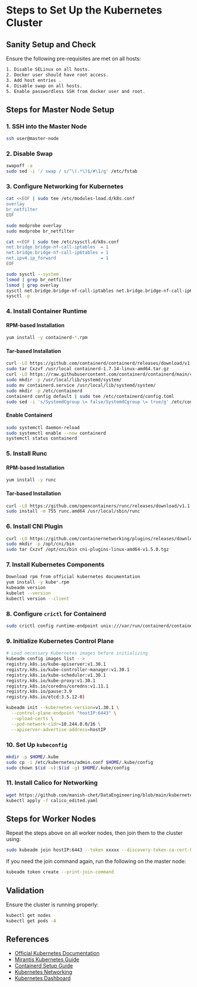 # Steps to Set Up the Kubernetes Cluster

## Sanity Setup and Check

Ensure the following pre-requisites are met on all hosts:

```bash
1. Disable SELinux on all hosts.
2. Docker user should have root access.
3. Add host entries .
4. Disable swap on all hosts.
5. Enable passwordless SSH from docker user and root.
```

## Steps for Master Node Setup

### 1. SSH into the Master Node

```bash
ssh user@master-node
```

### 2. Disable Swap

```bash
swapoff -a
sudo sed -i '/ swap / s/^\(.*\)$/#\1/g' /etc/fstab
```

### 3. Configure Networking for Kubernetes

```bash
cat <<EOF | sudo tee /etc/modules-load.d/k8s.conf
overlay
br_netfilter
EOF

sudo modprobe overlay
sudo modprobe br_netfilter

cat <<EOF | sudo tee /etc/sysctl.d/k8s.conf
net.bridge.bridge-nf-call-iptables  = 1
net.bridge.bridge-nf-call-ip6tables = 1
net.ipv4.ip_forward                 = 1
EOF

sudo sysctl --system
lsmod | grep br_netfilter
lsmod | grep overlay
sysctl net.bridge.bridge-nf-call-iptables net.bridge.bridge-nf-call-ip6tables net.ipv4.ip_forward
sysctl -p
```

### 4. Install Container Runtime

#### RPM-based Installation

```bash
yum install -y containerd-*.rpm
```

#### Tar-based Installation

```bash
curl -LO https://github.com/containerd/containerd/releases/download/v1.7.14/containerd-1.7.14-linux-amd64.tar.gz
sudo tar Cxzvf /usr/local containerd-1.7.14-linux-amd64.tar.gz
curl -LO https://raw.githubusercontent.com/containerd/containerd/main/containerd.service
sudo mkdir -p /usr/local/lib/systemd/system/
sudo mv containerd.service /usr/local/lib/systemd/system/
sudo mkdir -p /etc/containerd
containerd config default | sudo tee /etc/containerd/config.toml
sudo sed -i 's/SystemdCgroup \= false/SystemdCgroup \= true/g' /etc/containerd/config.toml
```

#### Enable Containerd

```bash
sudo systemctl daemon-reload
sudo systemctl enable --now containerd
systemctl status containerd
```

### 5. Install Runc

#### RPM-based Installation

```bash
yum install -y runc
```

#### Tar-based Installation

```bash
curl -LO https://github.com/opencontainers/runc/releases/download/v1.1.12/runc.amd64
sudo install -m 755 runc.amd64 /usr/local/sbin/runc
```

### 6. Install CNI Plugin

```bash
curl -LO https://github.com/containernetworking/plugins/releases/download/v1.5.0/cni-plugins-linux-amd64-v1.5.0.tgz
sudo mkdir -p /opt/cni/bin
sudo tar Cxzvf /opt/cni/bin cni-plugins-linux-amd64-v1.5.0.tgz
```

### 7. Install Kubernetes Components

```bash
Download rpm from official kubernetes documentation
yum install -y kube*.rpm
kubeadm version
kubelet --version
kubectl version --client
```

### 8. Configure `crictl` for Containerd

```bash
sudo crictl config runtime-endpoint unix:///var/run/containerd/containerd.sock
```

### 9. Initialize Kubernetes Control Plane

```bash
# Load necessary Kubernetes images before initializing
kubeadm config images list -->
registry.k8s.io/kube-apiserver:v1.30.1
registry.k8s.io/kube-controller-manager:v1.30.1
registry.k8s.io/kube-scheduler:v1.30.1
registry.k8s.io/kube-proxy:v1.30.1
registry.k8s.io/coredns/coredns:v1.11.1
registry.k8s.io/pause:3.9
registry.k8s.io/etcd:3.5.12-0)

kubeadm init --kubernetes-version=v1.30.1 \
  --control-plane-endpoint "hostIP:6443" \
  --upload-certs \
  --pod-network-cidr=10.244.0.0/16 \
  --apiserver-advertise-address=hostIP
```

### 10. Set Up `kubeconfig`

```bash
mkdir -p $HOME/.kube
sudo cp -i /etc/kubernetes/admin.conf $HOME/.kube/config
sudo chown $(id -u):$(id -g) $HOME/.kube/config
```

### 11. Install Calico for Networking

```bash
wget https://github.com/manish-chet/DataEngineering/blob/main/kubernetes/calico_edited.yaml
kubectl apply -f calico_edited.yaml
```

## Steps for Worker Nodes

Repeat the steps above on all worker nodes, then join them to the cluster using:

```bash
sudo kubeadm join hostIP:6443 --token xxxxx --discovery-token-ca-cert-hash sha256:xxx
```

If you need the join command again, run the following on the master node:

```bash
kubeadm token create --print-join-command
```

## Validation

Ensure the cluster is running properly:

```bash
kubectl get nodes
kubectl get pods -A
```

## References
- [Official Kubernetes Documentation](https://kubernetes.io/docs/setup/production-environment/tools/kubeadm/install-kubeadm/)
- [Mirantis Kubernetes Guide](https://www.mirantis.com/blog/how-install-kubernetes-kubeadm/)
- [Containerd Setup Guide](https://github.com/containerd/containerd/blob/main/docs/getting-started.md)
- [Kubernetes Networking](https://kubernetes.io/docs/reference/networking/ports-and-protocols/)
- [Kubernetes Dashboard](https://github.com/skooner-k8s/skooner)
